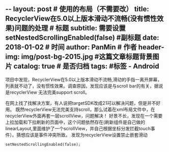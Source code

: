 --
layout:     post                            # 使用的布局（不需要改）
title:      RecyclerView在5.0以上版本滑动不流畅(没有惯性效果)问题的处理              # 标题
subtitle:   需要设置setNestedScrollingEnabled(false)   #副标题
date:       2018-01-02                      # 时间
author:     PanMin                              # 作者
header-img: img/post-bg-2015.jpg            #这篇文章标题背景图片
catalog: true                               # 是否归档
tags:                                       #标签
    - Android
---



项目中发现，RecyclerView在5.0以上版本滑动不流畅,滑动的手指一离开屏幕，列表就不动了，没有惯性效果。调查原因，发现应该是与scroll bar的有关，据说是recyclerView 无法完美support scroll。
        
在网上找了找解决方案，有人说把targetSDK改成21可以解决问题，但是并不好用。
既然recyclerView无法完美支持scroll，那么试着在xml布局文件中，在recyclerView外面再套一层scrollView，问题解决！
好景不长，发现在一个需要上拉加载和下拉刷新的页面中，这个问题依然存在(刷新组件是自己做的linearLayout,里面维护了一个scrollView，并自己根据坐标分发拦截touch事件）。猜想应该是事件冲突所致。
发现为recyclerView设置禁止嵌套滑动
```
setNestedScrollingEnabled(false);  
```